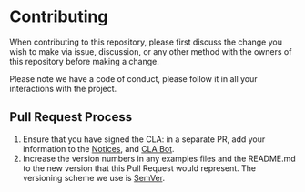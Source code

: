 # Contributing

When contributing to this repository, please first discuss the change you wish to make via issue,
discussion, or any other method with the owners of this repository before making a change. 

Please note we have a code of conduct, please follow it in all your interactions with the project.

## Pull Request Process

1. Ensure that you have signed the CLA: in a separate PR, add your information to 
   the [Notices](./Notices.md), and [CLA Bot](./.clabot).
2. Increase the version numbers in any examples files and the README.md to the new version that this
   Pull Request would represent. The versioning scheme we use is [SemVer](http://semver.org/).

